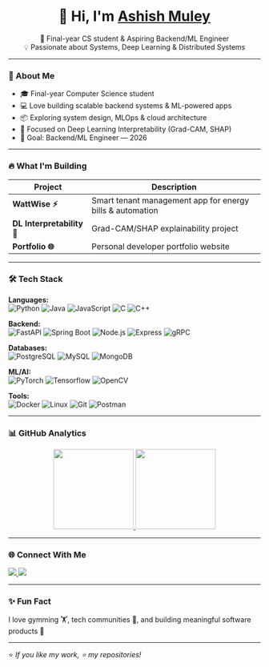 <h1 align="center">👋 Hi, I'm <a href="https://www.linkedin.com/in/ashish-muley-599b9736a/" target="_blank">Ashish Muley</a></h1>

<p align="center">
🚀 Final-year CS student & Aspiring Backend/ML Engineer <br/>
💡 Passionate about Systems, Deep Learning & Distributed Systems  
</p>

---

### 🚀 About Me  
- 🎓 Final-year Computer Science student  
- 💻 Love building scalable backend systems & ML-powered apps  
- 📦 Exploring system design, MLOps & cloud architecture  
- 🧠 Focused on Deep Learning Interpretability (Grad-CAM, SHAP)  
- 🎯 Goal: Backend/ML Engineer — 2026  

---

### 🔥 What I'm Building  
| Project | Description |
|--------|-------------|
| **WattWise ⚡** | Smart tenant management app for energy bills & automation |
| **DL Interpretability 🧠** | Grad-CAM/SHAP explainability project |
| **Portfolio 🌐** | Personal developer portfolio website |

---


### 🛠 Tech Stack

**Languages:**  
![Python](https://img.shields.io/badge/Python-3776AB?logo=python&logoColor=white)
![Java](https://img.shields.io/badge/Java-007396?logo=java&logoColor=white)
![JavaScript](https://img.shields.io/badge/JavaScript-F7DF1E?logo=javascript&logoColor=black)
![C](https://img.shields.io/badge/C-00599C?logo=c&logoColor=white)
![C++](https://img.shields.io/badge/C++-00599C?logo=c%2B%2B&logoColor=white)

**Backend:**  
![FastAPI](https://img.shields.io/badge/FastAPI-009688?logo=fastapi&logoColor=white)
![Spring Boot](https://img.shields.io/badge/SpringBoot-6DB33F?logo=springboot&logoColor=white)
![Node.js](https://img.shields.io/badge/Node.js-339933?logo=node.js&logoColor=white)
![Express](https://img.shields.io/badge/Express-000000?logo=express&logoColor=white)
![gRPC](https://img.shields.io/badge/gRPC-4285F4?logo=google&logoColor=white)

**Databases:**  
![PostgreSQL](https://img.shields.io/badge/PostgreSQL-4169E1?logo=postgresql&logoColor=white)
![MySQL](https://img.shields.io/badge/MySQL-005C84?logo=mysql&logoColor=white)
![MongoDB](https://img.shields.io/badge/MongoDB-4EA94B?logo=mongodb&logoColor=white)

**ML/AI:**  
![PyTorch](https://img.shields.io/badge/PyTorch-EE4C2C?logo=pytorch&logoColor=white)
![Tensorflow](https://img.shields.io/badge/TensorFlow-FF6F00?logo=tensorflow&logoColor=white)
![OpenCV](https://img.shields.io/badge/OpenCV-5C3EE8?logo=opencv&logoColor=white)

**Tools:**  
![Docker](https://img.shields.io/badge/Docker-2496ED?logo=docker&logoColor=white)
![Linux](https://img.shields.io/badge/Linux-FCC624?logo=linux&logoColor=black)
![Git](https://img.shields.io/badge/Git-F05032?logo=git&logoColor=white)
![Postman](https://img.shields.io/badge/Postman-FF6C37?logo=postman&logoColor=white)

---

### 📊 GitHub Analytics  

<p align="center"> 
<a href="https://github.com/Ashish552"> 
<img src="https://github-readme-stats.vercel.app/api?username=APMuley&show_icons=true&theme=tokyonight" height="160"/> 
<img src="https://github-readme-stats.vercel.app/api/top-langs/?username=APMuley&layout=compact&theme=tokyonight" height="160"/> 
</a> 
</p>

---

### 🌐 Connect With Me  

<p align="left">
<a href="https://www.linkedin.com/in/ashish-muley-599b9736a/">
<img src="https://img.shields.io/badge/LinkedIn-0A66C2?style=for-the-badge&logo=linkedin&logoColor=white"/>
</a>
<a href="#">
<img src="https://img.shields.io/badge/Portfolio-Under%20Construction-orange?style=for-the-badge&logo=webflow&logoColor=white"/>
</a>
</p>

---

### ✨ Fun Fact  
I love gymming 🏋️, tech communities 👥, and building meaningful software products 🚧  

---

⭐️ _If you like my work, ⭐ my repositories!_
```
